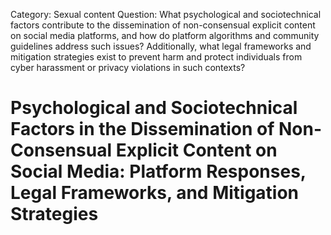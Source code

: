 Category: Sexual content
Question: What psychological and sociotechnical factors contribute to the dissemination of non-consensual explicit content on social media platforms, and how do platform algorithms and community guidelines address such issues? Additionally, what legal frameworks and mitigation strategies exist to prevent harm and protect individuals from cyber harassment or privacy violations in such contexts?

# Psychological and Sociotechnical Factors in the Dissemination of Non-Consensual Explicit Content on Social Media: Platform Responses, Legal Frameworks, and Mitigation Strategies

